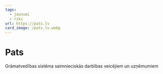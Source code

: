 ```yaml
---
tags:
  - jaunumi
  - riki
url: https://pats.lv
card_image: /pats.lv.webp
---
```


# Pats

Grāmatvedības sistēma saimnieciskās darbības veicējiem un uzņēmumiem
